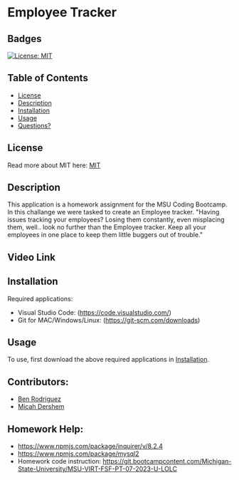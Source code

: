 # Employee Tracker

## Badges

[![License: MIT](https://img.shields.io/badge/License-MIT-yellow.svg)](https://opensource.org/licenses/MIT)

## Table of Contents

- [License](#license)
- [Description](#description)
- [Installation](#installation)
- [Usage](#usage)
- [Questions?](#questions)

## License

Read more about MIT here:
[MIT](https://opensource.org/licenses/MIT)

## Description

This application is a homework assignment for the MSU Coding Bootcamp. In this challange we were tasked to create an Employee tracker. "Having issues tracking your employees? Losing them constantly, even misplacing them, well.. look no further than the Employee tracker. Keep all your employees in one place to keep them little buggers out of trouble."

## Video Link


## Installation

Required applications:
- Visual Studio Code: (https://code.visualstudio.com/)
- Git for MAC/Windows/Linux: (https://git-scm.com/downloads)

## Usage

To use, first download the above required applications in [Installation](#installation).


## Contributors:

- [Ben Rodriguez](https://github.com/benrodriguezmoran)
- [Micah Dershem](https://github.com/G303K)

## Homework Help:
- https://www.npmjs.com/package/inquirer/v/8.2.4
- https://www.npmjs.com/package/mysql2
- Homework code instruction: https://git.bootcampcontent.com/Michigan-State-University/MSU-VIRT-FSF-PT-07-2023-U-LOLC